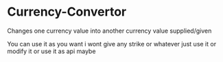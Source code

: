 # Currency-Convertor
Changes one currency value into another currency value supplied/given


You can use it as you want i wont give any strike or whatever just use it or modify it or use it as api maybe
